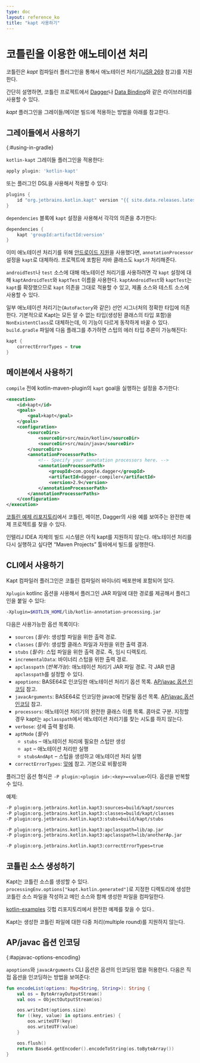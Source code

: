 ```yaml
---
type: doc
layout: reference_ko
title: "kapt 사용하기"
---
```


# 코틀린을 이용한 애노테이션 처리

코틀린은 *kapt* 컴파일러 플러그인을 통해서 애노테이션 처리기([JSR 269](https://jcp.org/en/jsr/detail?id=269) 참고)를 지원한다.

간단히 설명하면, 코틀린 프로젝트에서 [Dagger](https://google.github.io/dagger/)나 [Data Binding](https://developer.android.com/topic/libraries/data-binding/index.html)와 같은
라이브러리를 사용할 수 있다.

*kapt* 플러그인을 그레이들/메이븐 빌드에 적용하는 방법을 아래를 참고한다.

## 그레이들에서 사용하기
{:#using-in-gradle}

`kotlin-kapt` 그레이들 플러그인을 적용한다:

```groovy
apply plugin: 'kotlin-kapt'
```

또는 플러그인 DSL을 사용해서 적용할 수 있다:

``` groovy
plugins {
    id "org.jetbrains.kotlin.kapt" version "{{ site.data.releases.latest.version }}"
}
```

`dependencies` 블록에 `kapt` 설정을 사용해서 각각의 의존을 추가한다:

``` groovy
dependencies {
    kapt 'groupId:artifactId:version'
}
```

이미 애노테이션 처리기를 위해 [안드로이드 지원](https://developer.android.com/studio/build/gradle-plugin-3-0-0-migration.html#annotationProcessor_config)을 사용했다면,
`annotationProcessor` 설정을 `kapt`로 대체하라.
프로젝트에 포함된 자바 클래스도 `kapt`가 처리해준다.

`androidTest`나 `test` 소스에 대해 애노테이션 처리기를 사용하려면
각 `kapt` 설정에 대해 `kaptAndroidTest`와 `kaptTest` 이름을 사용한다.
`kaptAndroidTest`와 `kaptTest`는 `kapt`를 확장했으므로 `kapt` 의존을 그대로 적용할 수 있고, 
제품 소스와 테스트 소스에 사용할 수 있다.
 
일부 애노테이션 처리기는(`AutoFactory`와 같은) 선언 시그너처의 정확한 타입에 의존한다.
기본적으로 Kapt는 모든 알 수 없는 타입(생성된 클래스의 타입 포함)을 `NonExistentClass`로 대체하는데,
이 기능이 다르게 동작하게 바꿀 수 있다.
`build.gradle` 파일에 다음 플래그를 추가하면 스텁의 에러 타입 추론이 가능해진다:

``` groovy
kapt {
    correctErrorTypes = true
}
```

## 메이븐에서 사용하기

`compile` 전에 kotlin-maven-plugin의 `kapt` goal을 실행하는 설정을 추가한다: 

```xml
<execution>
    <id>kapt</id>
    <goals>
        <goal>kapt</goal>
    </goals>
    <configuration>
        <sourceDirs>
            <sourceDir>src/main/kotlin</sourceDir>
            <sourceDir>src/main/java</sourceDir>
        </sourceDirs>
        <annotationProcessorPaths>
            <!-- Specify your annotation processors here. -->
            <annotationProcessorPath>
                <groupId>com.google.dagger</groupId>
                <artifactId>dagger-compiler</artifactId>
                <version>2.9</version>
            </annotationProcessorPath>
        </annotationProcessorPaths>
    </configuration>
</execution>
```
 
[코틀린 예제 리포지토리](https://github.com/JetBrains/kotlin-examples/tree/master/maven/dagger-maven-example)에서
코틀린, 메이븐, Dagger의 사용 예를 보여주는 완전한 예제 프로젝트를 찾을 수 있다.

인텔리J IDEA 자체의 빌드 시스템은 아직 kapt를 지원하지 않는다.
애노테이션 처리를 다시 실행하고 싶다면 “Maven Projects” 툴바에서 빌드를 실행한다.


## CLI에서 사용하기

Kapt 컴파일러 플러그인은 코틀린 컴파일러 바이너리 배포판에 포함되어 있다.

`Xplugin` kotlinc  옵션을 사용해서 플러그인 JAR 파일에 대한 경로를 제공해서 플러그인을 붙일 수 있다:

```bash
-Xplugin=$KOTLIN_HOME/lib/kotlin-annotation-processing.jar
```

다음은 사용가능한 옵션 목록이다:

* `sources` (*필수*): 생성할 파일을 위한 출력 경로.
* `classes` (*필수*): 생성할 클래스 파일과 자원을 위한 출력 결과.
* `stubs` (*필수*): 스텁 파일을 위한 출력 경로. 즉, 임시 디렉토리.
* `incrementalData`: 바이너리 스텁을 위한 출력 경로.
* `apclasspath` (*반복가능*): 애노테이션 처리기 JAR 파일 경로. 각 JAR 만큼 `apclasspath`를 설정할 수 있다.
* `apoptions`: BASE64로 인코딩한 애노테이션 처리기 옵션 목록. [AP/javac 옵션 인코딩](#apjavac-options-encoding) 참고.
* `javacArguments`: BASE64로 인코딩한 javac에 전달될 옵션 목록. [AP/javac 옵션 인코딩](#apjavac-options-encoding) 참고.
* `processors`: 애노테이션 처리기의 완전한 클래스 이름 목록. 콤마로 구분. 지정할 경우 kapt는 `apclasspath`에서 애노테이션 처리기를 찾는 시도를 하지 않는다.
* `verbose`: 상세 출력 활성화.
* `aptMode` (*필수*)
    * `stubs` – 애노테이션 처리에 필요한 스텁만 생성
    * `apt` – 애노테이션 처리만 실행
    * `stubsAndApt` – 스텁을 생성하고 애노테이션 처리 실행
* `correctErrorTypes`: [앞에](#using-in-gradle) 참고. 기본으로 비활성화

플러그인 옵션 형식은 `-P plugin:<plugin id>:<key>=<value>`이다. 옵션을 반복할 수 있다.

예제:

```bash
-P plugin:org.jetbrains.kotlin.kapt3:sources=build/kapt/sources
-P plugin:org.jetbrains.kotlin.kapt3:classes=build/kapt/classes
-P plugin:org.jetbrains.kotlin.kapt3:stubs=build/kapt/stubs

-P plugin:org.jetbrains.kotlin.kapt3:apclasspath=lib/ap.jar
-P plugin:org.jetbrains.kotlin.kapt3:apclasspath=lib/anotherAp.jar

-P plugin:org.jetbrains.kotlin.kapt3:correctErrorTypes=true
```


## 코틀린 소스 생성하기

Kapt는 코틀린 소스를 생성할 수 있다. `processingEnv.options["kapt.kotlin.generated"]`로 지정한 디렉토리에 생성한 코틀린 소스 파일을 작성하고
메인 소스와 함께 생성한 파일을 컴파일한다.

[kotlin-examples](https://github.com/JetBrains/kotlin-examples/tree/master/gradle/kotlin-code-generation) 깃헙 리포지토리에서 완전한 예제를 찾을 수 있다..

Kapt는 생성한 코틀린 파일에 대한 다중 처리(multiple round)를 지원하지 않는다.


## AP/javac 옵션 인코딩
{:#apjavac-options-encoding}

`apoptions`와 `javacArguments` CLI 옵션은 옵션의 인코딩된 맵을 허용한다.
다음은 직접 옵션을 인코딩하는 방법을 보여준다:

```kotlin
fun encodeList(options: Map<String, String>): String {
    val os = ByteArrayOutputStream()
    val oos = ObjectOutputStream(os)

    oos.writeInt(options.size)
    for ((key, value) in options.entries) {
        oos.writeUTF(key)
        oos.writeUTF(value)
    }

    oos.flush()
    return Base64.getEncoder().encodeToString(os.toByteArray())
}
```
